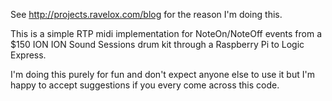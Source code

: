 See http://projects.ravelox.com/blog for the reason I'm doing this.

This is a simple RTP midi implementation for NoteOn/NoteOff events from
a $150 ION ION Sound Sessions drum kit through a Raspberry Pi to
Logic Express.

I'm doing this purely for fun and don't expect anyone else to use
it but I'm happy to accept suggestions if you every come across
this code.
